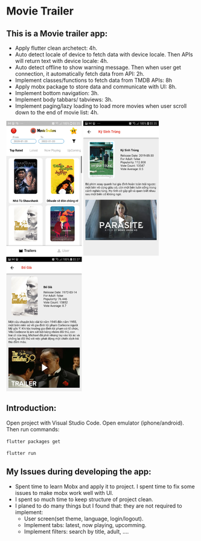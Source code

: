 # Movie Trailer

## This is a Movie trailer app:
- Apply flutter clean archetect: 4h.
- Auto detect locale of device to fetch data with device locale. Then APIs will return text with device locale: 4h.
- Auto detect offline to show warning message. Then when user get connection, it automatically fetch data from API: 2h.
- Implement classes/functions to fetch data from TMDB APIs: 8h
- Apply mobx package to store data and communicate with UI: 8h.
- Implement bottom navigation: 3h.
- Implement body tabbars/ tabviews: 3h.
- Implement paging/lazy loading to load more movies when user scroll down to the end of movie list: 4h.

<img src="./IMG/Screenshot_20220425-033529.jpg" width="200"> <img src="./IMG/Screenshot_20220425-033551.jpg" width="200">
<img src="./IMG/Screenshot_20220425-033741.jpg" width="200">

## Introduction:
Open project with Visual Studio Code. Open emulator (iphone/android). Then run commands:

`flutter packages get`

`flutter run`


## My Issues during developing the app:
- Spent time to learn Mobx and apply it to project. I spent time to fix some issues to make mobx work well with UI.
- I spent so much time to keep structure of project clean.
- I planed to do many things but I found that: they are not required to implement: 
    + User screen(set theme, language, login/logout).
    + Implement tabs: latest, now playing, upcomming.
    + Implement filters: search by title, adult, ....
